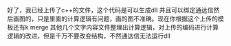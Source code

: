 好了，我已经上传了c++的文件，这个代码是可以生成dll 并且可以绑定通达信然后画图的，只是里面的计算逻辑有问题，画的图不准确。现在你根据这个上传的模板还有k merge 其他几个文字内容文件整理出计算逻辑，对上传的编码进行计算逻辑的改进，但是千万不要改变结构，不然通达信无法运行dll
